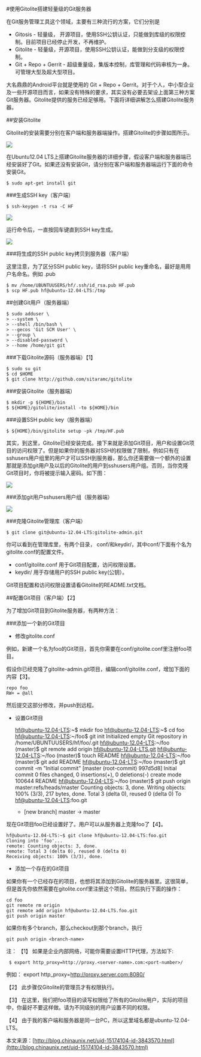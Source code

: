#使用Gitolite搭建轻量级的Git服务器

在Git服务管理工具这个领域，主要有三种流行的方案，它们分别是

- Gitosis - 轻量级， 开源项目，使用SSH公钥认证，只能做到库级的权限控制。目前项目已经停止开发，不再维护。
- Gitolite - 轻量级，开源项目，使用SSH公钥认证，能做到分支级的权限控制。
- Git + Repo + Gerrit - 超级重量级，集版本控制，库管理和代码审核为一身。可管理大型及超大型项目。

大名鼎鼎的Android平台就是使用的 Git + Repo + Gerrit。对于个人，中小型企业及一些开源项目而言，如果没有特殊的要求，其实没有必要去架设上面第三种方案Git服务器。Gitolite提供的服务已经足够用。下面将详细讲解怎么搭建Gitolite服务器。

##安装Gitolite

Gitolite的安装需要分别在客户端和服务器端操作。搭建Gitolite的步骤如图所示。

![](http://wxpictures.qiniudn.com/201478.png)
 
在Ubuntu12.04 LTS上搭建Gitolite服务器的详细步骤，假设客户端和服务器端已经安装好了Git。如果还没有安装Git，请分别在客户端和服务器端运行下面的命令安装Git。

    $ sudo apt-get install git

###生成SSH key（客户端）

    $ ssh-keygen -t rsa -C HF

![](http://wxpictures.qiniudn.com/201479.png)

运行命令后，一直按回车键直到SSH key生成。

![](http://wxpictures.qiniudn.com/201480.png)

###将生成的SSH public key拷贝到服务器（客户端）

这里注意，为了区分SSH public key，请将SSH public key重命名，最好是用用户名命名。例如 <user-name>.pub

    $ mv /home/UBUNTUUSERS/hf/.ssh/id_rsa.pub HF.pub
    $ scp HF.pub hf@ubuntu-12.04-LTS:/tmp

##创建Git用户（服务器端）

    $ sudo adduser \
    > --system \
    > --shell /bin/bash \
    > --gecos 'Git SCM User' \
    > --group \
    > --disabled-password \
    > --home /home/git git

###下载Gitolite源码（服务器端）【1】

    $ sudo su git
    $ cd $HOME
    $ git clone http://github.com/sitaramc/gitolite

###安装Gitolite（服务器端）

    $ mkdir -p ${HOME}/bin
    $ ${HOME}/gitolite/install -to ${HOME}/bin

###设置SSH public key（服务器端）

    $ ${HOME}/bin/gitolite setup -pk /tmp/HF.pub


其实，到这里，Gitolite已经安装完成。接下来就是添加Git项目，用户和设置Git项目的访问权限了。但是如果你的服务器对SSH的权限做了限制，例如只有在sshusers用户组里的用户才可以SSH到服务器，那么你还需要做一个额外的设置那就是添加git用户及以后的Gitolite的用户到sshusers用户组。否则，当你克隆Git项目时，你将被提示输入密码。如下图：

![](http://wxpictures.qiniudn.com/201481.png)

###添加git用户sshusers用户组（服务器端）

![](http://wxpictures.qiniudn.com/201482.png)

###克隆Gitolite管理库（客户端）

    $ git clone git@ubuntu-12.04-LTS:gitolite-admin.git

你可以看到在管理库里，有两个目录， conf/和keydir/，其中conf/下面有个名为gitolite.conf的配置文件。

- conf/gitolite.conf 用于Git项目配置，访问权限设置。
- keydir/ 用于存储用户的SSH public key(公钥）。

Git项目配置和访问权限设置请看Gitolite的README.txt文档。

##配置Git项目（客户端）【2】

为了增加Git项目到Gitolite服务器，有两种方法：

###添加一个新的Git项目

- 修改gitolite.conf

例如，新建一个名为foo的Git项目，首先你需要在conf/gitolite.conf里注册foo项目。

假设你已经克隆了gitolite-admin.git项目，编辑conf/gitolite.conf，增加下面的内容【3】。

    repo foo
    RW+ = @all

然后提交这部分修改，并push到远程。

- 设置Git项目

    hf@ubuntu-12.04-LTS:~$ mkdir foo
    hf@ubuntu-12.04-LTS:~$ cd foo
    hf@ubuntu-12.04-LTS:~/foo$ git init
    Initialized empty Git repository in /home/UBUNTUUSERS/hf/foo/.git
    hf@ubuntu-12.04-LTS:~/foo (master)$ git remote add origin hf@ubuntu-12.04-LTS.git
    hf@ubuntu-12.04-LTS:~/foo (master)$ touch README
    hf@ubuntu-12.04-LTS:~/foo (master)$ git add README
    hf@ubuntu-12.04-LTS:~/foo (master)$ git commit -m "Initial commit"
    [master (root-commit) 997d5d8] Initial commit
    0 files changed, 0 insertions(+), 0 deletions(-)
    create mode 100644 README
    hf@ubuntu-12.04-LTS:~/foo (master)$ git push origin master:refs/heads/master
    Counting objects: 3, done.
    Writing objects: 100% (3/3), 217 bytes, done.
    Total 3 (delta 0), reused 0 (delta 0)
    To hf@ubuntu-12.04-LTS:foo.git
    * [new branch] master -> master

现在Git项目foo已经设置好了。用户可以从服务器上克隆foo了【4】。

    hf@ubuntu-12.04-LTS:~$ git clone hf@ubuntu-12.04-LTS:foo.git
    Cloning into 'foo'...
    remote: Counting objects: 3, done.
    remote: Total 3 (delta 0), reused 0 (delta 0)
    Receiving objects: 100% (3/3), done.

- 添加一个存在的Git项目

如果你有一个已经存在的项目，也想将其添加到Gitolite的服务器里。这很简单，但是首先你依然需要在gitolite.conf里注册这个项目。然后执行下面的操作：

    cd foo
    git remote rm origin
    git remote add origin hf@ubuntu-12.04-LTS.foo.git
    git push origin master

如果你有多个branch，那么checkout到那个branch，执行

    git push origin <branch-name>

注：
【1】 如果是企业内部网络，可能你需要设置HTTP代理，方法如下:

     $ export http_proxy=http://proxy.<server-name>.com:<port-number>/

例如： export http_proxy=http://proxy.server.com:8080/

【2】 此步骤仅Gitolite的管理员才有权限执行。

【3】 在这里，我们把foo项目的读写权限给了所有的Gitolite用户，实际的项目中，你最好不要这样做。请为不同级别的用户设置不同的权限。

【4】 由于我的客户端和服务器是同一台PC，所以这里域名都是ubuntu-12.04-LTS。

本文来源：[http://blog.chinaunix.net/uid-15174104-id-3843570.html](http://blog.chinaunix.net/uid-15174104-id-3843570.html)
